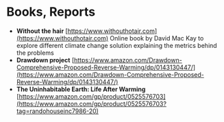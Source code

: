 # Books, Reports

* **Without the hair** [https://www.withouthotair.com](https://www.withouthotair.com) Online book by David Mac Kay to explore different climate change solution explaining the metrics behind the problems
* **Drawdown project** [https://www.amazon.com/Drawdown-Comprehensive-Proposed-Reverse-Warming/dp/0143130447/](https://www.amazon.com/Drawdown-Comprehensive-Proposed-Reverse-Warming/dp/0143130447/)
* **The Uninhabitable Earth: Life After Warming** [https://www.amazon.com/gp/product/0525576703](https://www.amazon.com/gp/product/0525576703?tag=randohouseinc7986-20)



